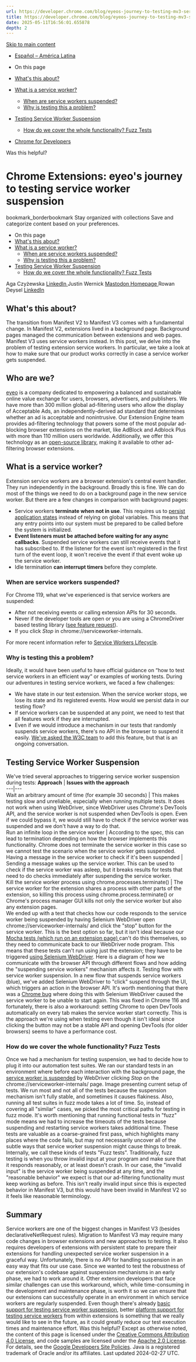 ```yaml
---
url: https://developer.chrome.com/blog/eyeos-journey-to-testing-mv3-service%20worker-suspension?hl=en
title: https://developer.chrome.com/blog/eyeos-journey-to-testing-mv3-service%20worker-suspension?hl=en
date: 2025-05-11T16:56:01.655878
depth: 2
---
```


[ Skip to main content ](https://developer.chrome.com/blog/eyeos-journey-to-testing-mv3-service%20worker-suspension?hl=en#main-content)
  * [Español – América Latina](https://developer.chrome.com/blog/eyeos-journey-to-testing-mv3-service%20worker-suspension?hl=es-419)




  * On this page
  * [What's this about?](https://developer.chrome.com/blog/eyeos-journey-to-testing-mv3-service%20worker-suspension?hl=en#whats_this_about)
  * [What is a service worker?](https://developer.chrome.com/blog/eyeos-journey-to-testing-mv3-service%20worker-suspension?hl=en#what_is_a_service_worker)
    * [When are service workers suspended?](https://developer.chrome.com/blog/eyeos-journey-to-testing-mv3-service%20worker-suspension?hl=en#when_are_service_workers_suspended)
    * [Why is testing this a problem?](https://developer.chrome.com/blog/eyeos-journey-to-testing-mv3-service%20worker-suspension?hl=en#why_is_testing_this_a_problem)
  * [Testing Service Worker Suspension](https://developer.chrome.com/blog/eyeos-journey-to-testing-mv3-service%20worker-suspension?hl=en#testing_service_worker_suspension)
    * [How do we cover the whole functionality? Fuzz Tests](https://developer.chrome.com/blog/eyeos-journey-to-testing-mv3-service%20worker-suspension?hl=en#how_do_we_cover_the_whole_functionality_fuzz_tests)


  * [ Chrome for Developers ](https://developer.chrome.com/)


Was this helpful?
#  Chrome Extensions: eyeo's journey to testing service worker suspension 
bookmark_borderbookmark Stay organized with collections  Save and categorize content based on your preferences.
  * On this page
  * [What's this about?](https://developer.chrome.com/blog/eyeos-journey-to-testing-mv3-service%20worker-suspension?hl=en#whats_this_about)
  * [What is a service worker?](https://developer.chrome.com/blog/eyeos-journey-to-testing-mv3-service%20worker-suspension?hl=en#what_is_a_service_worker)
    * [When are service workers suspended?](https://developer.chrome.com/blog/eyeos-journey-to-testing-mv3-service%20worker-suspension?hl=en#when_are_service_workers_suspended)
    * [Why is testing this a problem?](https://developer.chrome.com/blog/eyeos-journey-to-testing-mv3-service%20worker-suspension?hl=en#why_is_testing_this_a_problem)
  * [Testing Service Worker Suspension](https://developer.chrome.com/blog/eyeos-journey-to-testing-mv3-service%20worker-suspension?hl=en#testing_service_worker_suspension)
    * [How do we cover the whole functionality? Fuzz Tests](https://developer.chrome.com/blog/eyeos-journey-to-testing-mv3-service%20worker-suspension?hl=en#how_do_we_cover_the_whole_functionality_fuzz_tests)


Aga Czyżewska 
[ LinkedIn ](https://www.linkedin.com/in/aczyzewska)
Justin Wernick 
[ Mastodon ](https://fosstodon.org/@jworthe) [ Homepage ](https://www.worthe-it.co.za/)
Rowan Deysel 
[ LinkedIn ](https://www.linkedin.com/in/rowan-deysel-17328219)
## What's this about?
The transition from Manifest V2 to Manifest V3 comes with a fundamental change. In Manifest V2, extensions lived in a background page. Background pages managed the communication between extensions and web pages. Manifest V3 uses service workers instead.
In this post, we delve into the problem of testing extension service workers. In particular, we take a look at how to make sure that our product works correctly in case a service worker gets suspended.
## Who are we?
[eyeo](http://www.eyeo.com) is a company dedicated to empowering a balanced and sustainable online value exchange for users, browsers, advertisers, and publishers. We have more than 300 million global ad-filtering users who allow the display of Acceptable Ads, an independently-derived ad standard that determines whether an ad is acceptable and nonintrusive.
Our Extension Engine team provides ad-filtering technology that powers some of the most popular ad-blocking browser extensions on the market, like AdBlock and Adblock Plus with more than 110 million users worldwide. Additionally, we offer this technology as an [open-source library](https://gitlab.com/eyeo/adblockplus/abc/webext-ad-filtering-solution), making it available to other ad-filtering browser extensions.
## What is a service worker?
Extension service workers are a browser extension's central event handler. They run independently in the background. Broadly this is fine. We can do most of the things we need to do on a background page in the new service worker. But there are a few changes in comparison with background pages:
  * Service workers **terminate when not in use**. This requires us to [persist application states](https://developer.chrome.com/docs/extensions/mv3/migrating_to_service_workers#state) instead of relying on global variables. This means that any entry points into our system must be prepared to be called before the system is initialized. 
  * **Event listeners must be attached before waiting for any async callbacks**. Suspended service workers can still receive events that it has subscribed to. If the listener for the event isn't registered in the first turn of the event loop, it won't receive the event if that event woke up the service worker.
  * Idle termination **can interrupt timers** before they complete.


### When are service workers suspended?
For Chrome 119, what we've experienced is that service workers are suspended:
  * After not receiving events or calling extension APIs for 30 seconds.
  * Never if the developer tools are open or you are using a ChromeDriver based testing library ([see feature request](https://bugs.chromium.org/p/chromedriver/issues/detail?id=4686)). 
  * If you click _Stop_ in chrome://serviceworker-internals.


For more recent information refer to [Service Workers Lifecycle](https://developer.chrome.com/docs/extensions/develop/concepts/service-workers/lifecycle).
### Why is testing this a problem?
Ideally, it would have been useful to have official guidance on “how to test service workers in an efficient way” or examples of working tests. During our adventures in testing service workers, we faced a few challenges:
  * We have state in our test extension. When the service worker stops, we lose its state and its registered events. How would we persist data in our testing flow?
  * If service workers can be suspended at any point, we need to test that all features work if they are interrupted.
  * Even if we would introduce a mechanism in our tests that randomly suspends service workers, there's no API in the browser to suspend it easily. [We've asked the W3C team](https://github.com/w3c/webextensions/issues/140) to add this feature, but that is an ongoing conversation. 


## Testing Service Worker Suspension
We've tried several approaches to triggering service worker suspension during tests:
**Approach** | **Issues with the approach**  
---|---  
Wait an arbitrary amount of time (for example 30 seconds)  | This makes testing slow and unreliable, especially when running multiple tests. It does not work when using WebDriver, since WebDriver uses Chrome's DevTools API, and the service worker is not suspended when DevTools is open. Even if we could bypass it, we would still have to check if the service worker was suspended and we don't have a way to do that.   
Run an infinite loop in the service worker  | According to the spec, this can lead to termination depending on how the browser implements this functionality. Chrome does not terminate the service worker in this case so we cannot test the scenario when the service worker gets suspended.   
Having a message in the service worker to check if it's been suspended  | Sending a message wakes up the service worker. This can be used to check if the service worker was asleep, but it breaks results for tests that need to do checks immediately after suspending the service worker.   
Kill the service worker process using chrome.processes.terminate()  | The service worker for the extension shares a process with other parts of the extension, so killing this process using chrome.process.terminate() or Chrome's process manager GUI kills not only the service worker but also any extension pages.   
We ended up with a test that checks how our code responds to the service worker being suspended by having Selenium WebDriver open chrome://serviceworker-internals/ and click the "stop" button for the service worker.
This is the best option so far, but it isn't ideal because our [Mocha tests (which run on an extension page) ](https://gitlab.com/eyeo/adblockplus/abc/webext-ad-filtering-solution/-/blob/master/test/runner.js?ref_type=heads)can't do this themselves, so they need to communicate back to our WebDriver node program. This means that these tests can't run using just the extension; they have to be triggered [using Selenium WebDriver](https://gitlab.com/eyeo/adblockplus/abc/webext-ad-filtering-solution/-/blob/master/test/runner.js?ref_type=heads#L354).
Here is a diagram of how we communicate with the browser API through different flows and how adding the "suspending service workers" mechanism affects it.
Testing flow with service worker suspension.
In a new flow that suspends service workers (blue), we've added Selenium WebDriver to "click" suspend through the UI, which triggers an action in the browser API. 
It's worth mentioning that there was a [Chrome bug](https://bugs.chromium.org/p/chromium/issues/detail?id=1325792) where doing this with Selenium WebDriver caused the service worker to be unable to start again. This was fixed in Chrome 116 and fortunately, there is also a workaround: setting Chrome to open DevTools automatically on every tab makes the service worker start correctly. 
This is the approach we're using when testing even though it isn't ideal since clicking the button may not be a stable API and opening DevTools (for older browsers) seems to have a performance cost.
### How do we cover the whole functionality? Fuzz Tests
Once we had a mechanism for testing suspension, we had to decide how to plug it into our automation test suites. We ran our standard tests in an environment where before each interaction with the background page, the [service worker is suspended](https://gitlab.com/eyeo/adblockplus/abc/webext-ad-filtering-solution/-/blob/master/test/mocha/mocha-runner.js?ref_type=heads#L97) by WebDriver clicking _Stop_ on the chrome://serviceworker-internals/ page.
Image presenting current setup of tests.
We run most and not all of the tests because the suspension mechanism isn't fully stable, and sometimes it causes flakiness. Also, running all test suites in fuzz mode takes a lot of time. So, instead of covering all "similar" cases, we picked the most critical paths for testing in fuzz mode. It's worth mentioning that running functional tests in "fuzz" mode means we had to increase the timeouts of the tests because suspending and restarting service workers takes additional time.
These tests are valuable as a coarse-grained first pass, which highlights many places where the code fails, but may not necessarily uncover all of the subtle ways that service worker suspension might cause things to break.
Internally, we call these kinds of tests "Fuzz tests". Traditionally, fuzz testing is when you throw invalid input at your program and make sure that it responds reasonably, or at least doesn't crash. In our case, the "invalid input" is the service worker being suspended at any time, and the "reasonable behavior" we expect is that our ad-filtering functionality must keep working as before. This isn't really invalid input since this is expected behavior in Manifest V3, but this would have been invalid in Manifest V2 so it feels like reasonable terminology. 
## Summary
Service workers are one of the biggest changes in Manifest V3 (besides declarativeNetRequest rules). Migration to Manifest V3 may require many code changes in browser extensions and new approaches to testing. It also requires developers of extensions with persistent state to prepare their extensions for handling unexpected service worker suspension in a graceful way.
Unfortunately, there is no API for handling suspension in an easy way that fits our use case. Since we wanted to test the robustness of our extension's codebase against suspension mechanisms in an early phase, we had to work around it. Other extension developers that face similar challenges can use this workaround, which, while time-consuming in the development and maintenance phase, is worth it so we can ensure that our extensions can successfully operate in an environment in which service workers are regularly suspended.
Even though there's already [basic support for testing service worker suspension](https://developer.chrome.com/docs/extensions/how-to/test/test-serviceworker-termination-with-puppeteer), better [platform support for testing service workers](https://github.com/w3c/ServiceWorker/issues/1696) from within extensions is something that we really would like to see in the future, as it could greatly reduce our test execution times and maintenance effort.
Was this helpful?
Except as otherwise noted, the content of this page is licensed under the [Creative Commons Attribution 4.0 License](https://creativecommons.org/licenses/by/4.0/), and code samples are licensed under the [Apache 2.0 License](https://www.apache.org/licenses/LICENSE-2.0). For details, see the [Google Developers Site Policies](https://developers.google.com/site-policies). Java is a registered trademark of Oracle and/or its affiliates.
Last updated 2024-02-27 UTC.

